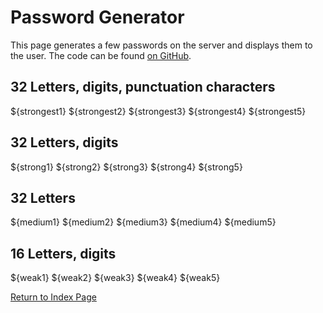 # Password Generator
This page generates a few passwords on the server and displays them to the user.
The code can be found [on GitHub](https://github.com/HimbeerserverDE/www.himbeerserver.de/blob/main/himbeerserver/usr/lib/cgi-bin/password_generator.lua).

## 32 Letters, digits, punctuation characters
${strongest1}
${strongest2}
${strongest3}
${strongest4}
${strongest5}

## 32 Letters, digits
${strong1}
${strong2}
${strong3}
${strong4}
${strong5}

## 32 Letters
${medium1}
${medium2}
${medium3}
${medium4}
${medium5}

## 16 Letters, digits
${weak1}
${weak2}
${weak3}
${weak4}
${weak5}

[Return to Index Page](/)
